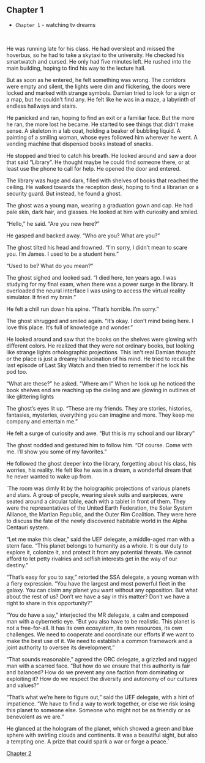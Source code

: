 ## Chapter 1


    
- `Chapter 1`  - watching tv dreams

<br>

 
He was running late for his class. He had overslept and missed the hoverbus, so he had to take a skytaxi to the university. He checked his smartwatch and cursed. He only had five minutes left. He rushed into the main building, hoping to find his way to the lecture hall.

But as soon as he entered, he felt something was wrong. The corridors were empty and silent, the lights were dim and flickering, the doors were locked and marked with strange symbols. Damian tried to look for a sign or a map, but he couldn’t find any. He felt like he was in a maze, a labyrinth of endless hallways and stairs.

He panicked and ran, hoping to find an exit or a familiar face. But the more he ran, the more lost he became. He started to see things that didn’t make sense. A skeleton in a lab coat, holding a beaker of bubbling liquid. A painting of a smiling woman, whose eyes followed him wherever he went. A vending machine that dispensed books instead of snacks.

He stopped and tried to catch his breath. He looked around and saw a door that said “Library”. He thought maybe he could find someone there, or at least use the phone to call for help. He opened the door and entered.

The library was huge and dark, filled with shelves of books that reached the ceiling. He walked towards the reception desk, hoping to find a librarian or a security guard. But instead, he found a ghost.

The ghost was a young man, wearing a graduation gown and cap. He had pale skin, dark hair, and glasses. He looked at him with curiosity and smiled.

“Hello,” he said. “Are you new here?”

He gasped and backed away. “Who are you? What are you?”

The ghost tilted his head and frowned. “I’m sorry, I didn’t mean to scare you. I’m James. I used to be a student here.”

“Used to be? What do you mean?”

The ghost sighed and looked sad. “I died here, ten years ago. I was studying for my final exam, when there was a power surge in the library. It overloaded the neural interface I was using to access the virtual reality simulator. It fried my brain.”

He felt a chill run down his spine. “That’s horrible. I’m sorry.”

The ghost shrugged and smiled again. “It’s okay. I don’t mind being here. I love this place. It’s full of knowledge and wonder.”

He looked around and saw that the books on the shelves were glowing with different colors. He realized that they were not ordinary books, but looking like strange lights orholographic projections. This isn't real Damian thought or the place is just a dreamy hallucination of his mind. He tried to recall the last episode of Last Sky Watch and then tried to remember if he lock his pod too.

“What are these?” he asked. "Where am I" When he look up he noticed the book shelves end are reaching up the cieling and are glowing in outlines of like glittering lights

The ghost’s eyes lit up. “These are my friends. They are stories, histories, fantasies, mysteries, everything you can imagine and more. They keep me company and entertain me.”

He felt a surge of curiosity and awe. “But this is my school and our library”

The ghost nodded and gestured him to follow him. “Of course. Come with me. I’ll show you some of my favorites.”

He followed the ghost deeper into the library, forgetting about his class, his worries, his reality. He felt like he was in a dream, a wonderful dream that he never wanted to wake up from. 

`The room was dimly lit by the holographic projections of various planets and stars. A group of people, wearing sleek suits and earpieces, were seated around a circular table, each with a tablet in front of them. They were the representatives of the United Earth Federation, the Solar System Alliance, the Martian Republic, and the Outer Rim Coalition. They were here to discuss the fate of the newly discovered habitable world in the Alpha Centauri system.

“Let me make this clear,” said the UEF delegate, a middle-aged man with a stern face. “This planet belongs to humanity as a whole. It is our duty to explore it, colonize it, and protect it from any potential threats. We cannot afford to let petty rivalries and selfish interests get in the way of our destiny.”

“That’s easy for you to say,” retorted the SSA delegate, a young woman with a fiery expression. “You have the largest and most powerful fleet in the galaxy. You can claim any planet you want without any opposition. But what about the rest of us? Don’t we have a say in this matter? Don’t we have a right to share in this opportunity?”

“You do have a say,” interjected the MR delegate, a calm and composed man with a cybernetic eye. “But you also have to be realistic. This planet is not a free-for-all. It has its own ecosystem, its own resources, its own challenges. We need to cooperate and coordinate our efforts if we want to make the best use of it. We need to establish a common framework and a joint authority to oversee its development.”

“That sounds reasonable,” agreed the ORC delegate, a grizzled and rugged man with a scarred face. “But how do we ensure that this authority is fair and balanced? How do we prevent any one faction from dominating or exploiting it? How do we respect the diversity and autonomy of our cultures and values?”

“That’s what we’re here to figure out,” said the UEF delegate, with a hint of impatience. “We have to find a way to work together, or else we risk losing this planet to someone else. Someone who might not be as friendly or as benevolent as we are.”

He glanced at the hologram of the planet, which showed a green and blue sphere with swirling clouds and continents. It was a beautiful sight, but also a tempting one. A prize that could spark a war or forge a peace.`








[Chapter 2](https://carlamissiona.github.io/ai-revolution/chapter-two) 
    
